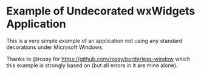 Example of Undecorated wxWidgets Application
============================================

This is a very simple example of an application not using any standard
decorations under Microsoft Windows.

Thanks to @rossy for https://github.com/rossy/borderless-window which this
example is strongly based on (but all errors in it are mine alone).
